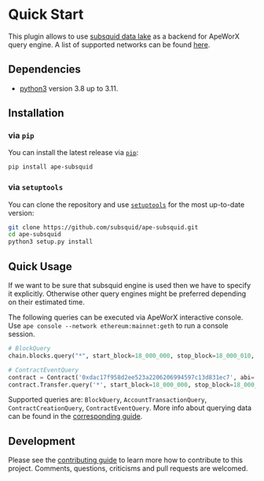 # Quick Start

This plugin allows to use [subsquid data lake](https://docs.subsquid.io/subsquid-network/overview/) as a backend for ApeWorX query engine. A list of supported networks can be found [here](https://docs.subsquid.io/subsquid-network/reference/evm-networks/).

## Dependencies

- [python3](https://www.python.org/downloads) version 3.8 up to 3.11.

## Installation

### via `pip`

You can install the latest release via [`pip`](https://pypi.org/project/pip/):

```bash
pip install ape-subsquid
```

### via `setuptools`

You can clone the repository and use [`setuptools`](https://github.com/pypa/setuptools) for the most up-to-date version:

```bash
git clone https://github.com/subsquid/ape-subsquid.git
cd ape-subsquid
python3 setup.py install
```

## Quick Usage

If we want to be sure that subsquid engine is used then we have to specify it explicitly. Otherwise other query engines might be preferred depending on their estimated time.

The following queries can be executed via ApeWorX interactive console. Use `ape console --network ethereum:mainnet:geth` to run a console session.

```python
# BlockQuery
chain.blocks.query("*", start_block=18_000_000, stop_block=18_000_010, engine_to_use='subsquid')

# ContractEventQuery
contract = Contract('0xdac17f958d2ee523a2206206994597c13d831ec7', abi='<USDT_ABI>')
contract.Transfer.query('*', start_block=18_000_000, stop_block=18_000_100, engine_to_use='subsquid')
```

Supported queries are: `BlockQuery`, `AccountTransactionQuery`, `ContractCreationQuery`, `ContractEventQuery`.
More info about querying data can be found in the [corresponding guide](https://docs.apeworx.io/ape/stable/userguides/data.html).

## Development

Please see the [contributing guide](CONTRIBUTING.md) to learn more how to contribute to this project.
Comments, questions, criticisms and pull requests are welcomed.
